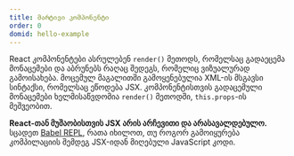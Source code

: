 ```yaml
---
title: მარტივი კომპონენტი
order: 0
domid: hello-example
---
```


React კომპონენტები ასრულებენ `render()` მეთოდს, რომელსაც გადაეცემა მონაცემები და აბრუნებს რაღაც შედეგს, რომელიც ვიზუალურად გამოისახება. მოცემულ მაგალითში გამოყენებულია XML-ის მსგავსი სინტაქსი, რომელსაც ეწოდება JSX. კომპონენტისთვის გადაცემული მონაცემები ხელმისაწვდომია `render()` მეთოდში, `this.props`-ის მეშვეობით.

**React-თან მუშაობისთვის JSX არის არჩევითი და არასავალდებულო.** სცადეთ [Babel REPL](babel://es5-syntax-example), რათა იხილოთ, თუ როგორ გამოიყურება კომპილაციის შემდეგ JSX-იდან მიღებული JavaScript კოდი.
